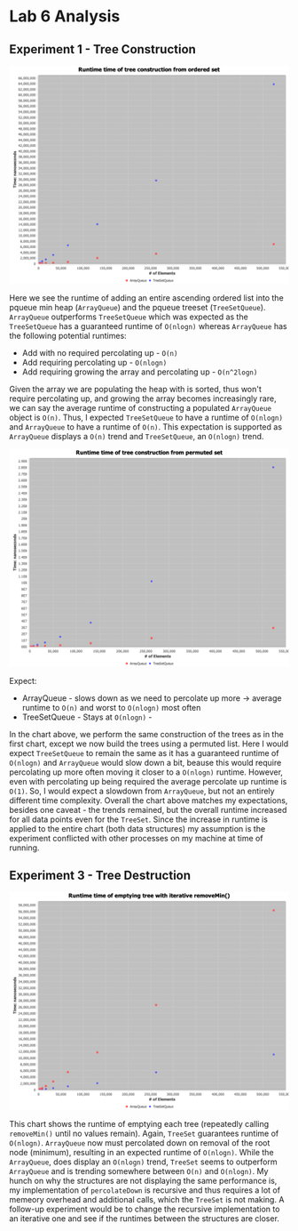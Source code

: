 # Lab 6 Analysis

## Experiment 1 - Tree Construction

![](TreeConstructionOrderedSet.png)

Here we see the runtime of adding an entire ascending ordered list into the pqueue min heap (`ArrayQueue`) and the pqueue treeset (`TreeSetQueue`).
`ArrayQueue` outperforms `TreeSetQueue` which was expected as the `TreeSetQueue` has a guaranteed runtime of `O(nlogn)` whereas `ArrayQueue` has the following potential runtimes:
* Add with no required percolating up - `O(n)`
* Add requiring percolating up - `O(nlogn)`
* Add requiring growing the array and percolating up - `O(n^2logn)`

Given the array we are populating the heap with is sorted, thus won't require percolating up, and growing the array becomes increasingly rare, we can say the average runtime of constructing a populated `ArrayQueue` object is `O(n)`.
Thus, I expected `TreeSetQueue` to have a runtime of `O(nlogn)` and `ArrayQueue` to have a runtime of `O(n)`.
This expectation is supported as `ArrayQueue` displays a `O(n)` trend and `TreeSetQueue`, an `O(nlogn)` trend.

![](TreeConstructionPermutedSet.png)

Expect:
* ArrayQueue - slows down as we need to percolate up more -> average runtime to `O(n)` and worst to `O(nlogn)` most often
* TreeSetQueue - Stays at `O(nlogn)` - 

In the chart above, we perform the same construction of the trees as in the first chart, except we now build the trees using a permuted list.
Here I would expect `TreeSetQueue` to remain the same as it has a guaranteed runtime of `O(nlogn)` and `ArrayQueue` would slow down a bit, beause this would require percolating up more often moving it closer to a `O(nlogn)` runtime.
However, even with percolating up being required the average percolate up runtime is `O(1)`.
So, I would expect a slowdown from `ArrayQueue`, but not an entirely different time complexity.
Overall the chart above matches my expectations, besides one caveat - the trends remained, but the overall runtime increased for all data points even for the `TreeSet`.
Since the increase in runtime is applied to the entire chart (both data structures) my assumption is the experiment conflicted with other processes on my machine at time of running. 

## Experiment 3 - Tree Destruction

![](EmptyingTree.png)

This chart shows the runtime of emptying each tree (repeatedly calling `removeMin()` until no values remain).
Again, `TreeSet` guarantees runtime of `O(nlogn)`.
`ArrayQueue` now must percolated down on removal of the root node (minimum), resulting in an expected runtime of `O(nlogn)`.
While the `ArrayQueue`, does display an `O(nlogn)` trend, `TreeSet` seems to outperform `ArrayQueue` and is trending somewhere between `O(n)` and `O(nlogn)`.
My hunch on why the structures are not displaying the same performance is, my implementation of `percolateDown` is recursive and thus requires a lot of memeory overhead and additional calls, which the `TreeSet` is not making.
A follow-up experiment would be to change the recursive implementation to an iterative one and see if the runtimes between the structures are closer.
